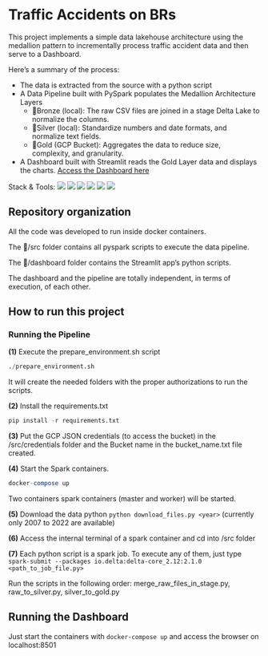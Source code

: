 # Traffic Accidents on BRs

This project implements a simple data lakehouse architecture using the medallion pattern to incrementally process traffic accident data and then serve to a Dashboard.

Here’s a summary of the process:

- The data is extracted from the source with a python script
- A Data Pipeline built with PySpark populates the Medallion Architecture Layers
    - 🥉Bronze (local): The raw CSV files are joined in a stage Delta Lake to normalize the columns.
    - 🥈Silver (local): Standardize numbers and date formats, and normalize text fields.
    - 🥇Gold (GCP Bucket): Aggregates the data to reduce size, complexity, and granularity.
- A Dashboard built with Streamlit reads the Gold Layer data and displays the charts. [Access the Dashboard here](https://jaumpedro214-traffic-accidents-br-data-pro-dashboardmain-0w6njh.streamlit.app/)

 Stack & Tools: <img src="https://img.shields.io/static/v1?label= &message=Python&color=3776AB&style=flat&logo=PYTHON&logoColor=white"/>
        <img src="https://img.shields.io/static/v1?label=&message=Spark&color=E25A1C&style=flat&logo=APACHESPARK&logoColor=white"/>
        <img src="https://img.shields.io/static/v1?label=&message=Delta Lake&color=00ADD4&style=flat"/>
        <img src="https://img.shields.io/static/v1?label= &message=Streamlit&color=fc4c4c&style=flat&logo=STREAMLIT&logoColor=white"/>
        <img src="https://img.shields.io/static/v1?label= GCP&message=Bucket&color=FFFFFF&style=flat&logo=GOOGLECLOUD&logoColor=white"/>
        <img src="https://img.shields.io/static/v1?label= &message=Docker&color=2496ed&style=flat&logo=DOCKER&logoColor=white"/>

## Repository organization

All the code was developed to run inside docker containers.

The 📁/src folder contains all pyspark scripts to execute the data pipeline.

The 📁/dashboard folder contains the Streamlit app’s python scripts.

The dashboard and the pipeline are totally independent, in terms of execution, of each other.

## How to run this project

### Running the Pipeline

**(1)** Execute the prepare_environment.sh script

```sql
./prepare_environment.sh
```

It will create the needed folders with the proper authorizations to run the scripts.

**(2)** Install the requirements.txt

```sql
pip install -r requirements.txt
```

**(3)** Put the GCP JSON credentials (to access the bucket) in the /src/credentials folder and the Bucket name in the bucket_name.txt file created.

**(4)** Start the Spark containers.

```sql
docker-compose up
```

Two containers spark containers (master and worker) will be started. 

**(5)** Download the data python `python download_files.py <year>` (currently only 2007 to 2022 are available)

**(6)** Access the internal terminal of a spark container and cd into /src folder

**(7)** Each python script is a spark job. To execute any of them, just type `spark-submit --packages io.delta:delta-core_2.12:2.1.0 <path_to_job_file.py>`

Run the scripts in the following order: merge_raw_files_in_stage.py, raw_to_silver.py, silver_to_gold.py

## Running the Dashboard

Just start the containers with `docker-compose up` and access the browser on localhost:8501
